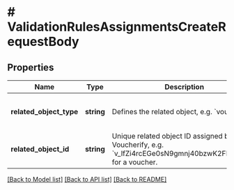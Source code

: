 # # ValidationRulesAssignmentsCreateRequestBody

## Properties

Name | Type | Description | Notes
------------ | ------------- | ------------- | -------------
**related_object_type** | **string** | Defines the related object, e.g. &#x60;voucher&#x60;. | [optional] [default to 'voucher']
**related_object_id** | **string** | Unique related object ID assigned by Voucherify, e.g. &#x60;v_lfZi4rcEGe0sN9gmnj40bzwK2FH6QUno&#x60; for a voucher. | [optional]

[[Back to Model list]](../../README.md#models) [[Back to API list]](../../README.md#endpoints) [[Back to README]](../../README.md)
